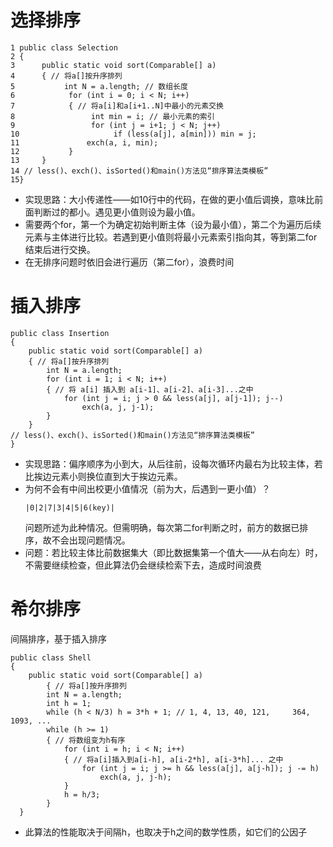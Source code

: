 # 选择排序
```
1 public class Selection 
2 { 
3      public static void sort(Comparable[] a) 
4      { // 将a[]按升序排列
5           int N = a.length; // 数组长度
6            for (int i = 0; i < N; i++) 
7            { // 将a[i]和a[i+1..N]中最小的元素交换
8                 int min = i; // 最小元素的索引
9                 for (int j = i+1; j < N; j++) 
10                     if (less(a[j], a[min])) min = j; 
11               exch(a, i, min); 
12           } 
13     } 
14 // less()、exch()、isSorted()和main()方法见“排序算法类模板”
15}
```
- 实现思路：大小传递性——如10行中的代码，在做的更小值后调换，意味比前面判断过的都小。遇见更小值则设为最小值。
- 需要两个for，第一个为确定初始判断主体（设为最小值），第二个为遍历后续元素与主体进行比较。若遇到更小值则将最小元素索引指向其，等到第二for结束后进行交换。
- 在无排序问题时依旧会进行遍历（第二for），浪费时间

# 插入排序
```
public class Insertion 
{ 
    public static void sort(Comparable[] a) 
    { // 将a[]按升序排列
        int N = a.length; 
        for (int i = 1; i < N; i++) 
        { // 将 a[i] 插入到 a[i-1]、a[i-2]、a[i-3]...之中
            for (int j = i; j > 0 && less(a[j], a[j-1]); j--)
                exch(a, j, j-1); 
        } 
    } 
// less()、exch()、isSorted()和main()方法见“排序算法类模板”
}
```
- 实现思路：偏序顺序为小到大，从后往前，设每次循环内最右为比较主体，若比挨边元素小则换位直到大于挨边元素。
- 为何不会有中间出校更小值情况（前为大，后遇到一更小值）？
  ```
  |0|2|7|3|4|5|6(key)|
  ```
  问题所述为此种情况。但需明确，每次第二for判断之时，前方的数据已排序，故不会出现问题情况。
- 问题：若比较主体比前数据集大（即比数据集第一个值大——从右向左）时，不需要继续检查，但此算法仍会继续检索下去，造成时间浪费

# 希尔排序
间隔排序，基于插入排序
```
public class Shell 
{ 
    public static void sort(Comparable[] a) 
        { // 将a[]按升序排列
        int N = a.length; 
        int h = 1; 
        while (h < N/3) h = 3*h + 1; // 1, 4, 13, 40, 121,     364, 1093, ... 
        while (h >= 1) 
        { // 将数组变为h有序
            for (int i = h; i < N; i++) 
            { // 将a[i]插入到a[i-h], a[i-2*h], a[i-3*h]... 之中
                for (int j = i; j >= h && less(a[j], a[j-h]); j -= h) 
                    exch(a, j, j-h); 
            } 
            h = h/3; 
        } 
  }
```
- 此算法的性能取决于间隔h，也取决于h之间的数学性质，如它们的公因子